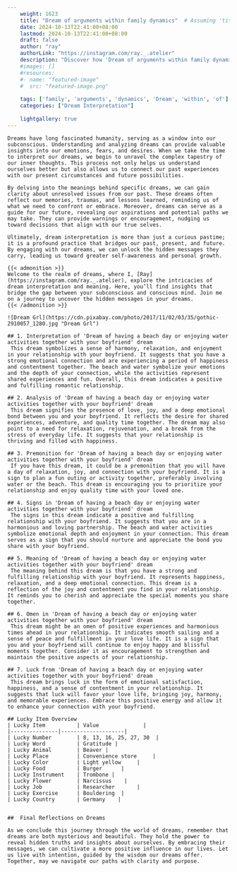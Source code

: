 ```yaml
---
    weight: 1623
    title: "Dream of arguments within family dynamics"  # Assuming 'title' column exists
    date: 2024-10-13T22:41:00+08:00
    lastmod: 2024-10-13T22:41:00+08:00
    draft: false
    author: "ray"
    authorLink: "https://instagram.com/ray._.atelier"
    description: "Discover how 'Dream of arguments within family dynamics' can interpret your future and uncover its significant meanings in your life."
    #images: []
    #resources:
    #- name: "featured-image"
    #  src: "featured-image.png"
    
    tags: ['family', 'arguments', 'dynamics', 'Dream', 'within', 'of']
    categories: ["Dream Interpretation"]
    
    lightgallery: true
---
```

    
    Dreams have long fascinated humanity, serving as a window into our subconscious. Understanding and analyzing dreams can provide valuable insights into our emotions, fears, and desires. When we take the time to interpret our dreams, we begin to unravel the complex tapestry of our inner thoughts. This process not only helps us understand ourselves better but also allows us to connect our past experiences with our present circumstances and future possibilities.
    
    By delving into the meanings behind specific dreams, we can gain clarity about unresolved issues from our past. These dreams often reflect our memories, traumas, and lessons learned, reminding us of what we need to confront or embrace. Moreover, dreams can serve as a guide for our future, revealing our aspirations and potential paths we may take. They can provide warnings or encouragement, nudging us toward decisions that align with our true selves.
    
    Ultimately, dream interpretation is more than just a curious pastime; it is a profound practice that bridges our past, present, and future. By engaging with our dreams, we can unlock the hidden messages they carry, leading us toward greater self-awareness and personal growth.
    
    {{< admonition >}}
    Welcome to the realm of dreams, where I, [Ray](https://instagram.com/ray._.atelier), explore the intricacies of dream interpretation and meaning. Here, you’ll find insights that bridge the gap between your subconscious and conscious mind. Join me on a journey to uncover the hidden messages in your dreams.
    {{< /admonition >}}
    
    ![Dream Grl](https://cdn.pixabay.com/photo/2017/11/02/03/35/gothic-2910057_1280.jpg "Dream Grl")
    
    ## 1. Interpretation of 'Dream of having a beach day or enjoying water activities together with your boyfriend' dream
     This dream symbolizes a sense of harmony, relaxation, and enjoyment in your relationship with your boyfriend. It suggests that you have a strong emotional connection and are experiencing a period of happiness and contentment together. The beach and water symbolize your emotions and the depth of your connection, while the activities represent shared experiences and fun. Overall, this dream indicates a positive and fulfilling romantic relationship.
    
    ## 2. Analysis of 'Dream of having a beach day or enjoying water activities together with your boyfriend' dream
     This dream signifies the presence of love, joy, and a deep emotional bond between you and your boyfriend. It reflects the desire for shared experiences, adventure, and quality time together. The dream may also point to a need for relaxation, rejuvenation, and a break from the stress of everyday life. It suggests that your relationship is thriving and filled with happiness.
    
    ## 3. Premonition for 'Dream of having a beach day or enjoying water activities together with your boyfriend' dream
     If you have this dream, it could be a premonition that you will have a day of relaxation, joy, and connection with your boyfriend. It is a sign to plan a fun outing or activity together, preferably involving water or the beach. This dream is encouraging you to prioritize your relationship and enjoy quality time with your loved one.
    
    ## 4. Signs in 'Dream of having a beach day or enjoying water activities together with your boyfriend' dream
     The signs in this dream indicate a positive and fulfilling relationship with your boyfriend. It suggests that you are in a harmonious and loving partnership. The beach and water activities symbolize emotional depth and enjoyment in your connection. This dream serves as a sign that you should nurture and appreciate the bond you share with your boyfriend.
    
    ## 5. Meaning of 'Dream of having a beach day or enjoying water activities together with your boyfriend' dream
     The meaning behind this dream is that you have a strong and fulfilling relationship with your boyfriend. It represents happiness, relaxation, and a deep emotional connection. This dream is a reflection of the joy and contentment you find in your relationship. It reminds you to cherish and appreciate the special moments you share together.
    
    ## 6. Omen in 'Dream of having a beach day or enjoying water activities together with your boyfriend' dream
     This dream might be an omen of positive experiences and harmonious times ahead in your relationship. It indicates smooth sailing and a sense of peace and fulfillment in your love life. It is a sign that you and your boyfriend will continue to enjoy happy and blissful moments together. Consider it as encouragement to strengthen and maintain the positive aspects of your relationship.
    
    ## 7. Luck from 'Dream of having a beach day or enjoying water activities together with your boyfriend' dream
     This dream brings luck in the form of emotional satisfaction, happiness, and a sense of contentment in your relationship. It suggests that luck will favor your love life, bringing joy, harmony, and memorable experiences. Embrace this positive energy and allow it to enhance your connection with your boyfriend.
    
    ## Lucky Item Overview
    | Lucky Item          | Value              |
    |---------------|--------------------|
    | Lucky Number        | 8, 13, 16, 25, 27, 30  |
    | Lucky Word          | Gratitude |
    | Lucky Animal        | Beaver |
    | Lucky Place         | Convenience store     |
    | Lucky Color         | Light yellow     |
    | Lucky Food          | Burger      |
    | Lucky Instrument    | Trombone |
    | Lucky Flower        | Narcissus    |
    | Lucky Job           | Researcher       |
    | Lucky Exercise      | Bouldering  |
    | Lucky Country       | Germany    |
    
    
    ##  Final Reflections on Dreams
    
    As we conclude this journey through the world of dreams, remember that dreams are both mysterious and beautiful. They hold the power to reveal hidden truths and insights about ourselves. By embracing their messages, we can cultivate a more positive influence in our lives. Let us live with intention, guided by the wisdom our dreams offer. Together, may we navigate our paths with clarity and purpose.
    
